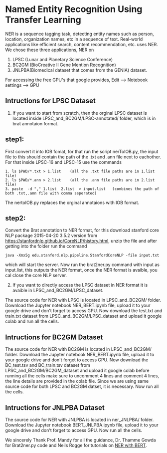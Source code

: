 # Named Entity Recognition Using Transfer Learning
NER is a sequence tagging task, detecting entity names such as person, location, organization names, etc in a sequence of text. Real-world applications like efficient search, content recommendation, etc. uses NER. 
We chose these three applications, NER on
1. LPSC (Lunar and Planetary Science Conference)
2. BC2GM (BioCreative II Gene Mention Recognition)
3. JNLPBA(Biomedical dataset that comes from the GENIA) dataset.

For accessing the free GPU's that google provides, Edit --> Notebook settings --> GPU


## Intructions for LPSC Dataset

1. If you want to start from scratch, then the orginal LPSC dataset is located inside LPSC_and_BC2GM/LPSC-annotated/ folder, which is in brat annotaion format. 

## step1:
First convert it into IOB fomat, for that run the script nerToIOB.py, the input file to this should contain the path of the .txt and .ann file next to eachother. For that inside LPSC-16 and LPSC-15 use the commands
```
1. ls $PWD/*.txt > 1.list    (all the .txt file paths are in 1.list file)
2. ls $PWD/*.ann > 2.list    (all the .ann file paths are in 2.list file) 
3. paste  -d "," 1.list  2.list  > input.list   (combines the path of both .txt,.ann file with comma seperated)
```
The nertoIOB.py replaces the orginal annotaions with IOB format. 

## step2:
Convert the Brat annotation to NER format, for this download stanford core NLP package 2015-04-20 3.5.2 version from https://stanfordnlp.github.io/CoreNLP/history.html, unzip the file and after getting into the folder run the command 
```
java -Xmx5g edu.stanford.nlp.pipeline.StanfordCoreNLP -file input.txt
```

which will start the server. Now run the brat2ner.py command with input as input.list, this outputs the NER format, once the NER format is avaible, you cal close the core NLP server.

2. If you want to directly access the LPSC dataset in NER format it is avaible in LPSC_and_BC2GM/LPSC_dataset.

The source code for NER with LPSC is located in LPSC_and_BC2GM/ folder. Download the Jupyter notebook NER_BERT.ipynb file, upload it to your google drive and don't forget to access GPU. Now download the test.txt and train.txt dataset from LPSC_and_BC2GM/LPSC_dataset and upload it google colab and run all the cells.

## Intructions for BC2GM Dataset

The source code for NER with BC2GM is located in LPSC_and_BC2GM/ folder. Download the Jupyter notebook NER_BERT.ipynb file, upload it to your google drive and don't forget to access GPU. Now download the BC_test.tsv and BC_train.tsv dataset from LPSC_and_BC2GM/BC2GM_dataset and upload it google colab before running all the cells make sure to uncomment 4 lines and comment 4 lines, the line details are provided in the colab file. Since we are using same source code for both LPSC and BC2GM datset, it is necessary. Now run all the cells.


## Intructions for JNLPBA Dataset

The source code for NER with JNLPBA is located in ner_JNLPBA/ folder. Download the Jupyter notebook BERT_JNLPBA.ipynb file, upload it to your google drive and don't forget to access GPU. Now run all the cells.

We sincerely Thank Prof. Mandy for all the guidance, Dr. Thamme Gowda for Brat2ner.py code and Neils Rogge for tutorials on [NER with BERT](https://github.com/NielsRogge/Transformers-Tutorials/tree/master/BERT).  















